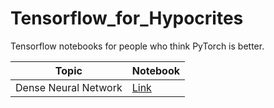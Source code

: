 # Tensorflow_for_Hypocrites

Tensorflow notebooks for people who think PyTorch is better.

| Topic | Notebook |
| ----- | -------- |
| Dense Neural Network | [Link](https://github.com/ryzbaka/Tensorflow_for_Hypocrites/blob/master/Dense_Neural_Network.ipynb)|
